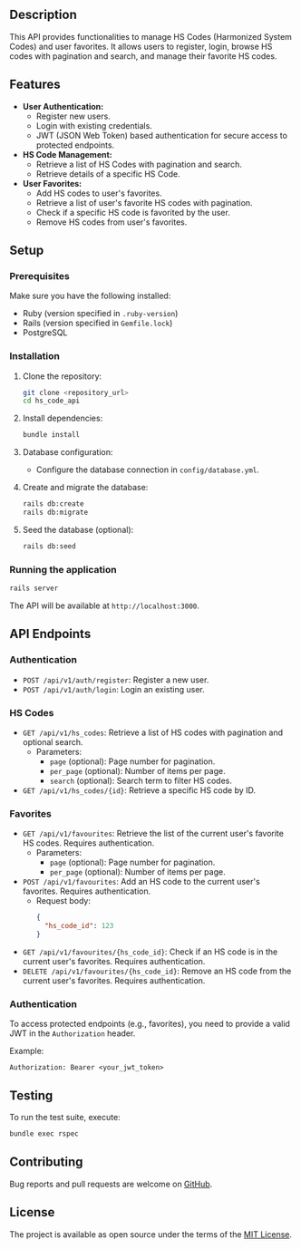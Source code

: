 ## Description

This API provides functionalities to manage HS Codes (Harmonized System Codes) and user favorites. It allows users to register, login, browse HS codes with pagination and search, and manage their favorite HS codes.

## Features

- **User Authentication:**
  - Register new users.
  - Login with existing credentials.
  - JWT (JSON Web Token) based authentication for secure access to protected endpoints.
- **HS Code Management:**
  - Retrieve a list of HS Codes with pagination and search.
  - Retrieve details of a specific HS Code.
- **User Favorites:**
  - Add HS codes to user's favorites.
  - Retrieve a list of user's favorite HS codes with pagination.
  - Check if a specific HS code is favorited by the user.
  - Remove HS codes from user's favorites.

## Setup

### Prerequisites

Make sure you have the following installed:

- Ruby (version specified in `.ruby-version`)
- Rails (version specified in `Gemfile.lock`)
- PostgreSQL

### Installation

1.  Clone the repository:

    ```bash
    git clone <repository_url>
    cd hs_code_api
    ```

2.  Install dependencies:

    ```bash
    bundle install
    ```

3.  Database configuration:

    - Configure the database connection in `config/database.yml`.

4.  Create and migrate the database:

    ```bash
    rails db:create
    rails db:migrate
    ```

5.  Seed the database (optional):

    ```bash
    rails db:seed
    ```

### Running the application

```bash
rails server
```

The API will be available at `http://localhost:3000`.

## API Endpoints

### Authentication

- `POST /api/v1/auth/register`: Register a new user.
- `POST /api/v1/auth/login`: Login an existing user.

### HS Codes

- `GET /api/v1/hs_codes`: Retrieve a list of HS codes with pagination and optional search.
  - Parameters:
    - `page` (optional): Page number for pagination.
    - `per_page` (optional): Number of items per page.
    - `search` (optional): Search term to filter HS codes.
- `GET /api/v1/hs_codes/{id}`: Retrieve a specific HS code by ID.

### Favorites

- `GET /api/v1/favourites`: Retrieve the list of the current user's favorite HS codes. Requires authentication.
  - Parameters:
    - `page` (optional): Page number for pagination.
    - `per_page` (optional): Number of items per page.
- `POST /api/v1/favourites`: Add an HS code to the current user's favorites. Requires authentication.
  - Request body:
    ```json
    {
      "hs_code_id": 123
    }
    ```
- `GET /api/v1/favourites/{hs_code_id}`: Check if an HS code is in the current user's favorites. Requires authentication.
- `DELETE /api/v1/favourites/{hs_code_id}`: Remove an HS code from the current user's favorites. Requires authentication.

### Authentication

To access protected endpoints (e.g., favorites), you need to provide a valid JWT in the `Authorization` header.

Example:

```
Authorization: Bearer <your_jwt_token>
```

## Testing

To run the test suite, execute:

```bash
bundle exec rspec
```

## Contributing

Bug reports and pull requests are welcome on [GitHub](https://github.com/your-username/your-repo).

## License

The project is available as open source under the terms of the [MIT License](https://opensource.org/licenses/MIT).
